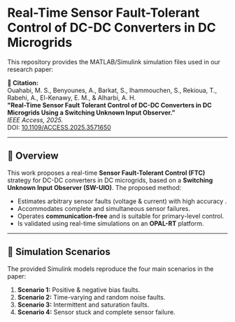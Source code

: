 # Real-Time Sensor Fault-Tolerant Control of DC-DC Converters in DC Microgrids

This repository provides the MATLAB/Simulink simulation files used in our research paper:

**📄 Citation:**  
Ouahabi, M. S., Benyounes, A., Barkat, S., Ihammouchen, S., Rekioua, T., Rabehi, A., El-Kenawy, E. M., & Alharbi, A. H.  
**"Real-Time Sensor Fault Tolerant Control of DC-DC Converters in DC Microgrids Using a Switching Unknown Input Observer."**  
*IEEE Access, 2025.*  
DOI: [10.1109/ACCESS.2025.3571650](https://doi.org/10.1109/ACCESS.2025.3571650)

---

## 🔧 Overview

This work proposes a real-time **Sensor Fault-Tolerant Control (FTC)** strategy for DC-DC converters in DC microgrids, based on a **Switching Unknown Input Observer (SW-UIO)**. The proposed method:
- Estimates arbitrary sensor faults (voltage & current) with high accuracy .
- Accommodates complete and simultaneous sensor failures.
- Operates **communication-free** and is suitable for primary-level control.
- Is validated using real-time simulations on an **OPAL-RT** platform.

---

## 🧪 Simulation Scenarios

The provided Simulink models reproduce the four main scenarios in the paper:
1. **Scenario 1:** Positive & negative bias faults.
2. **Scenario 2:** Time-varying and random noise faults.
3. **Scenario 3:** Intermittent and saturation faults.
4. **Scenario 4:** Sensor stuck and complete sensor failure.




